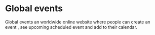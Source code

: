 # Global events
Global events an worldwide online website where people can create an event , see upcoming scheduled event and add to their calendar.
